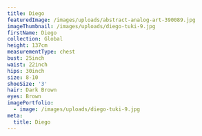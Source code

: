 ```yaml
---
title: Diego
featuredImage: /images/uploads/abstract-analog-art-390089.jpg
imageThumbnail: /images/uploads/diego-tuki-9.jpg
firstName: Diego
collection: Global
height: 137cm
measurementType: chest
bust: 25inch
waist: 22inch
hips: 30inch
size: 8-10
shoeSize: '3'
hair: Dark Brown
eyes: Brown
imagePortfolio:
  - image: /images/uploads/diego-tuki-9.jpg
meta:
  title: Diego
---
```


